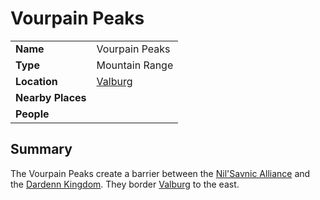 # Vourpain Peaks

|||
| --- | --- |
| **Name** | Vourpain Peaks | place.4
| **Type** | Mountain Range |
| **Location** | [Valburg](../../../civilisations/nilsavnic-alliance/states/valburg.md) |
| **Nearby Places** | |
| **People** | |

## Summary

The Vourpain Peaks create a barrier between the [Nil'Savnic Alliance](../../../civilisations/nilsavnic-alliance/nilsavnic-alliance.md) and the [Dardenn Kingdom](../../../civilisations/dardenn-kingdom/dardenn-kingdom.md). They border [Valburg](../../../civilisations/nilsavnic-alliance/states/valburg.md) to the east.
